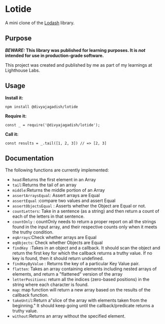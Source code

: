 # Lotide

A mini clone of the [Lodash](https://lodash.com) library.

## Purpose

**_BEWARE:_ This library was published for learning purposes. It is _not_ intended for use in production-grade software.**

This project was created and published by me as part of my learnings at Lighthouse Labs. 

## Usage

**Install it:**

`npm install @divyajagadish/lotide`

**Require it:**

`const _ = require('@divyajagadish/lotide');`

**Call it:**

`const results = _.tail([1, 2, 3]) // => [2, 3]`

## Documentation

The following functions are currently implemented:

*  `head`:Returns the first element in an Array
*  `tail`:Returns the tail of an array
*  `middle`:Returns the middle portion of an Array
*  `assertArraysEqual`: Assert arrays are Equal
*  `assertEqual` :compare two values and assert Equal
*  `assertObjectsEqual` : Asserts whether the Object are Equal or not.
* `countLetters`: Take in a sentence (as a string) and then return a count of each of the letters in that sentence.
* `countOnly` : countOnly needs to return a proper report on all the strings found in the input array, and their respective counts only when it meets the  truthy condition.
* `eqArrays`:Check whether arrays are Equal
* `eqObjects`: Check whether Objects are Equal
* `findKey `:Takes in an object and a callback. It should scan the object and return the first key for which the callback returns a truthy value. If no key is found, then it should return undefined.
* `findKeyByValue` : Returns the key of a particular Key Value pair.
* `flatten`: Takes an array containing elements including nested arrays of elements, and return a "flattened" version of the array
* `letterPositions`: return all the indices (zero-based positions) in the string where each character is found.
*  `map`: map function will return a new array based on the results of the callback function.
* `takeUntil`:Return a"slice of the array with elements taken from the beginning." It should keep going until the callback/predicate returns a truthy value.
* `without`:Returns an array without the specified element.

